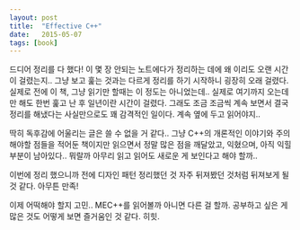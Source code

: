 ```yaml
---
layout: post
title:  "Effective C++"
date:   2015-05-07
tags: [book]
---
```


  드디어 정리를 다 했다! 이 몇 장 안되는 노트에다가 정리하는 데에 왜 이리도 오랜 시간이 걸렸는지.. 그냥 보고 훑는 것과는 다르게 정리를 하기 시작하니 굉장히 오래 걸렸다. 실제로 전에 이 책, 그냥 읽기만 할때는 이 정도는 아니었는데.. 실제로 여기까지 오는데만 해도 한번 훑고 난 후 일년이란 시간이 걸렸다. 그래도 조금 조금씩 계속 보면서 결국 정리를 해냈다는 사실만으로도 꽤 감격적인 일이다. 계속 옆에 두고 읽어야지..

  딱히 독후감에 어울리는 글은 쓸 수 없을 거 같다.. 그냥 C++의 개론적인 이야기와 주의해야할 점들을 적어둔 책이지만 읽으면서 정말 많은 점을 깨달았고, 익혔으며, 아직 익힐 부분이 남아있다.. 뭐랄까 아무리 읽고 읽어도 새로운 게 보인다고 해야 할까..

  이번에 정리 했으니까 전에 디자인 패턴 정리했던 것 자주 뒤져봤던 것처럼 뒤져보게 될 것 같다. 아무튼 만족!

  이제 어떡해야 할지 고민.. MEC++를 읽어볼까 아니면 다른 걸 할까. 공부하고 싶은 게 많은 것도 어떻게 보면 즐거움인 것 같다. 히힛.